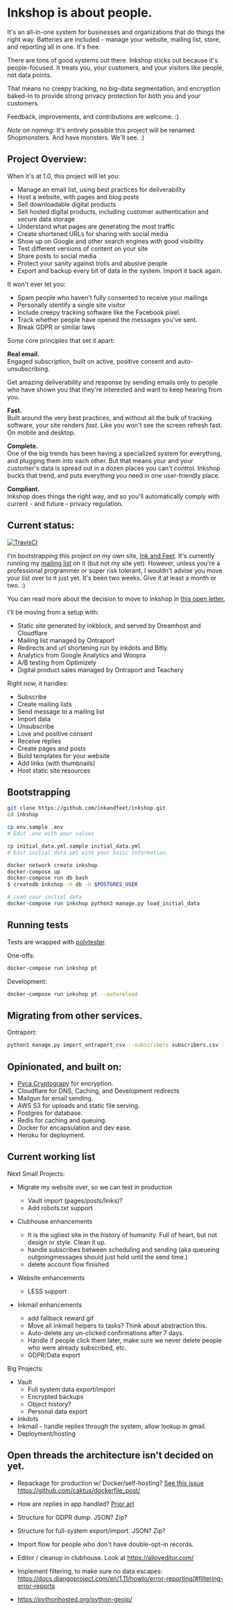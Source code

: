 
# Inkshop is about people.

It's an all-in-one system for businesses and organizations that do things the right way.  Batteries are included - manage your website, mailing list, store, and reporting all in one.  It's free.

There are tons of good systems out there.  Inkshop sticks out because it's people-focused.  It treats you, your customers, and your visitors like people, not data points.

That means no creepy tracking, no big-data segmentation, and encryption baked-in to provide strong privacy protection for both you and your customers.

Feedback, improvements, and contributions are welcome. :)

*Note on naming:*  It's entirely possible this project will be renamed Shopmonsters.  And have monsters.   We'll see. :)

## Project Overview:

When it's at 1.0, this project will let you:
- Manage an email list, using best practices for deliverability
- Host a website, with pages and blog posts
- Sell downloadable digital products
- Sell hosted digital products, including customer authentication and secure data storage
- Understand what pages are generating the most traffic
- Create shortened URLs for sharing with social media
- Show up on Google and other search engines with good visibility
- Test different versions of content on your site
- Share posts to social media
- Protect your sanity against trolls and abusive people
- Export and backup every bit of data in the system.  Import it back again.

It won't ever let you:
- Spam people who haven't fully consented to receive your mailings
- Personally identify a single site visitor
- Include creepy tracking software like the Facebook pixel.
- Track whether people have opened the messages you've sent.
- Break GDPR or similar laws


Some core principles that set it apart:

**Real email.**<br/>
Engaged subscription, built on active, positive consent and auto-unsubscribing.

Get amazing deliverability and response by sending emails only to people who have shown you that they're interested and want to keep hearing from you.

**Fast.**<br/>
Built around the very best practices, and without all the bulk of tracking software, your site renders _fast_.  Like you won't see the screen refresh fast.  On mobile and desktop.

**Complete.**<br/>
One of the big trends has been having a specialized system for everything, and plugging them into each other.  But that means your and your customer's data is spread out in a dozen places you can't control.  Inkshop bucks that trend, and puts everything you need in one user-friendly place.

**Compliant.**<br/>
Inkshop does things the right way, and so you'll automatically comply with current - and future - privacy regulation.


## Current status:

[![TravisCI](https://travis-ci.org/inkandfeet/inkshop.svg?branch=master)](https://travis-ci.org/inkandfeet/inkshop)


I'm bootstrapping this project on my own site, [Ink and Feet](https://inkandfeet.com).   It's currently running my [mailing list](https://inkandfeet.com/letter) on it (but not my site yet). However, unless you're a professional programmer or super risk tolerant, I wouldn't advise you move your list over to it just yet.  It's been two weeks. Give it at least a month or two. :)

You can read more about the decision to move to inkshop in [this open letter.](https://inkandfeet.com/letter-april-28-2019-ants-being-watched-and-building-a-better-future)

I'll be moving from a setup with:
- Static site generated by inkblock, and served by Dreamhost and Cloudflare
- Mailing list managed by Ontraport
- Redirects and url shortening run by inkdots and Bitly.
- Analytics from Google Analytics and Woopra
- A/B testing from Optimizely
- Digital product sales managed by Ontraport and Teachery


Right now, it handles:
- Subscribe
- Create mailing lists
- Send message to a mailing list
- Import data
- Unsubscribe
- Love and positive consent
- Receive replies
- Create pages and posts
- Build templates for your website
- Add links (with thumbnails)
- Host static site resources


## Bootstrapping

```bash
git clone https://github.com/inkandfeet/inkshop.git
cd inkshop

cp env.sample .env
# Edit .env with your values

cp initial_data.yml.sample initial_data.yml
# Edit initial_data.yml with your basic information.

docker network create inkshop
docker-compose up
docker-compose run db bash
$ createdb inkshop -h db -U $POSTGRES_USER

# Load your initial data
docker-compose run inkshop python3 manage.py load_initial_data

```


## Running tests

Tests are wrapped with [polytester](https://github.com/skoczen/polytester).

One-offs:

```bash
docker-compose run inkshop pt
```

Development:

```bash
docker-compose run inkshop pt --autoreload
```


## Migrating from other services.

Ontraport:


```bash
python3 manage.py import_ontraport_csv --subscribers subscribers.csv --hard_bounce hard_bounces.csv  --newsletter my-newsletter
```


## Opinionated, and built on:
- [Pyca Cryptograpy](https://github.com/pyca/cryptography) for encryption.
- Cloudflare for DNS, Caching, and Development redirects
- Mailgun for email sending.
- AWS S3 for uploads and static file serving.
- Postgres for database.
- Redis for caching and queuing.
- Docker for encapsulation and dev ease.
- Heroku for deployment.



## Current working list

Next Small Projects:
- Migrate my website over, so we can test in production
    - Vault import (pages/posts/links)?
    - Add robots.txt support
    
- Clubhouse enhancements
    - It is the ugliest site in the history of humanity.  Full of heart, but not design or style.  Clean it up.
    - handle subscribes between scheduling and sending (aka queueing outgoingmessages should just hold until the send time.)
    - delete account flow finished
- Website enhancements
    - LESS support
- Inkmail enhancements
    - add fallback reward gif
    - Move all inkmail helpers to tasks?  Think about abstraction this.
    - Auto-delete any un-clicked confirmations after 7 days.
    - Handle if people click them later, make sure we never delete people who were already subscribed, etc.
    - GDPR/Data export

Big Projects:
- Vault
    - Full system data export/import
    - Encrypted backups
    - Object history?
    - Personal data export
- Inkdots
- Inkmail - handle replies through the system, allow lookup in gmail.
- Deployment/hosting


## Open threads the architecture isn't decided on yet.
- Repackage for production w/ Docker/self-hosting?  [See this issue](https://github.com/inkandfeet/inkshop/issues/7)  https://github.com/caktus/dockerfile_post/
- How are replies in app handled?  [Prior art](https://medium.com/issacaption/using-a-custom-domain-in-gmail-for-free-with-mailgun-and-sendgrid-2c54e681f378)
- Structure for GDPR dump.  JSON?  Zip?
- Structure for full-system export/import.  JSON?  Zip?
- Import flow for people who don't have double-opt-in records.
- Editor / cleanup in clubhouse.  Look at https://alloyeditor.com/
- Implement filtering, to make sure no data escapes: https://docs.djangoproject.com/en/1.11/howto/error-reporting/#filtering-error-reports

- https://pythonhosted.org/python-geoip/